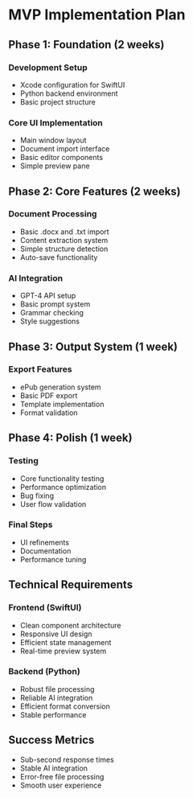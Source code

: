 # MVP Implementation Plan

## Phase 1: Foundation (2 weeks)
### Development Setup
- Xcode configuration for SwiftUI
- Python backend environment
- Basic project structure

### Core UI Implementation
- Main window layout
- Document import interface
- Basic editor components
- Simple preview pane

## Phase 2: Core Features (2 weeks)
### Document Processing
- Basic .docx and .txt import
- Content extraction system
- Simple structure detection
- Auto-save functionality

### AI Integration
- GPT-4 API setup
- Basic prompt system
- Grammar checking
- Style suggestions

## Phase 3: Output System (1 week)
### Export Features
- ePub generation system
- Basic PDF export
- Template implementation
- Format validation

## Phase 4: Polish (1 week)
### Testing
- Core functionality testing
- Performance optimization
- Bug fixing
- User flow validation

### Final Steps
- UI refinements
- Documentation
- Performance tuning

## Technical Requirements
### Frontend (SwiftUI)
- Clean component architecture
- Responsive UI design
- Efficient state management
- Real-time preview system

### Backend (Python)
- Robust file processing
- Reliable AI integration
- Efficient format conversion
- Stable performance

## Success Metrics
- Sub-second response times
- Stable AI integration
- Error-free file processing
- Smooth user experience